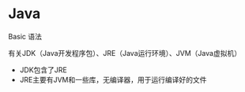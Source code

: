 # Java

Basic 语法

有关JDK（Java开发程序包）、JRE（Java运行环境）、JVM（Java虚拟机）
- JDK包含了JRE
- JRE主要有JVM和一些库，无编译器，用于运行编译好的文件
  
